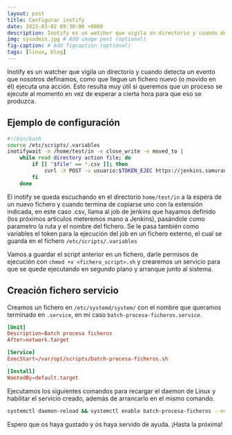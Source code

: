 ```yaml
---
layout: post
title: Configurar inotify
date: 2023-03-02 09:30:00 +0000
description: Inotify es un watcher que vigila un directorio y cuando detecta un evento que nosotros definamos, como que llegue un fichero nuevo (o movido en él) ejecuta una acción.
img: sysadmin.jpg # Add image post (optional)
fig-caption: # Add figcaption (optional)
tags: [linux, blog]
---
```


Inotify es un watcher que vigila un directorio y cuando detecta un evento que nosotros definamos, como que llegue un fichero nuevo (o movido en él) ejecuta una acción. Esto resulta muy útil si queremos que un proceso se ejecute al momento en vez de esperar a cierta hora para que eso se produzca.

## Ejemplo de configuración

```bash
#!/bin/bash
source /etc/scripts/.variables
inotifywait -m /home/test/in -e close_write -e moved_to |
    while read directory action file; do
        if [[ "$file" == *.csv ]]; then
            curl -X POST -u usuario:$TOKEN_EJEC https://jenkins.samurantech.com:8443/job/batch-procesa-ficheros/buildWithParameters?token=$TOKEN_EJEC -F fileInPath=/in/$file
        fi
    done
```

El inotify se queda escuchando en el directorio `home/test/in` a la espera de un nuevo fichero y cuando termina de copiarse uno con la extensión indicada, en este caso .csv, llama al job de jenkins que hayamos definido (los próximos articulos meteremos mano a Jenkins), pasándole como parametro la ruta y el nombre del fichero. Se le pasa también como variables el token para la ejecución del job en un fichero externo, el cual se guarda en el fichero `/etc/scripts/.variables`

Vamos a guardar el script anterior en un fichero, darle permisos de ejecución con `chmod +x <fichero_script>.sh` y crearemos un servicio para que se quede ejecutando en segundo plano y arranque junto al sistema.

## Creación fichero servicio

Creamos un fichero en `/etc/systemd/system/` con el nombre que queramos terminado en `.service`, en mi caso `batch-procesa-ficheros.service`.

```conf
[Unit]
Description=Batch procesa ficheros
After=network.target

[Service]
ExecStart=/var/opt/scripts/batch-procesa-ficheros.sh

[Install]
WantedBy=default.target
```

Ejecutamos los siguientes comandos para recargar el daemon de Linux y habilitar el servicio creado, además de arrancarlo en el mismo comando.

```bash
systemctl daemon-reload && systemctl enable batch-procesa-ficheros --now
```

Espero que os haya gustado y os haya servido de ayuda. ¡Hasta la próxima!
